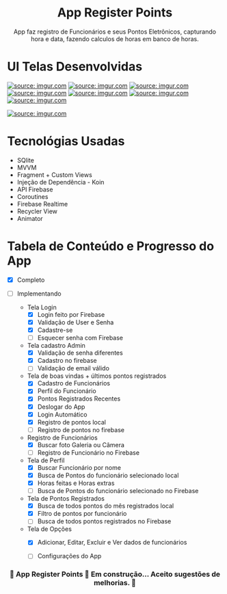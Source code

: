 
<h1 align="center">App Register Points</h1>
<p align="center">App faz registro de Funcionários e seus Pontos Eletrônicos, capturando hora e data, fazendo calculos de horas em banco de horas.</p>

UI Telas Desenvolvidas
=================

<a href="https://imgur.com/1tPKgFP"><img src="https://i.imgur.com/1tPKgFP.jpg" title="source: imgur.com" /></a>
<a href="https://imgur.com/0cy7sKF"><img src="https://i.imgur.com/0cy7sKF.jpg" title="source: imgur.com" /></a>
<a href="https://imgur.com/h8p5MHQ"><img src="https://i.imgur.com/h8p5MHQ.jpg" title="source: imgur.com" /></a>
<a href="https://imgur.com/ihb7K0w"><img src="https://i.imgur.com/ihb7K0w.jpg" title="source: imgur.com" /></a>
<a href="https://imgur.com/df1KADt"><img src="https://i.imgur.com/df1KADt.jpg" title="source: imgur.com" /></a>
<a href="https://imgur.com/PlTBms6"><img src="https://i.imgur.com/PlTBms6.jpg" title="source: imgur.com" /></a>
<a href="https://imgur.com/t4X7jMc"><img src="https://i.imgur.com/t4X7jMc.jpg" title="source: imgur.com" /></a>

<a href="https://drive.google.com/file/d/1xaNumrCREXFOxlI8YI6k9R_KKy0lBp8M/view?usp=sharing"><img src="https://i.imgur.com/t4X7jMc.jpg" title="source: imgur.com" /></a>



Tecnológias Usadas
=================
   * SQlite
   * MVVM
   * Fragment + Custom Views
   * Injeção de Dependência - Koin
   * API Firebase
   * Coroutines
   * Firebase Realtime
   * Recycler View
   * Animator

Tabela de Conteúdo e Progresso do App
=================
- [x] Completo
- [ ] Implementando

   * Tela Login 
      - [x] Login feito por Firebase
      - [x] Validação de User e Senha
      - [x] Cadastre-se 
      - [ ] Esquecer senha com Firebase
   
   * Tela cadastro Admin
      - [x] Validação de senha diferentes
      - [x] Cadastro no firebase
      - [ ] Validação de email válido
      
   * Tela de boas vindas + últimos pontos registrados
      - [x] Cadastro de Funcionários
      - [x] Perfil do Funcionário
      - [x] Pontos Registrados Recentes 
      - [x] Deslogar do App
      - [x] Login Automático
      - [x] Registro de pontos local
      - [ ] Registro de pontos no firebase
      
   * Registro de Funcionários
      - [x] Buscar foto Galeria ou Câmera
      - [ ] Registro de Funcionário no Firebase
      
   * Tela de Perfil
      - [x] Buscar Funcionário por nome
      - [x] Busca de Pontos do funcionário selecionado local
      - [x] Horas feitas e Horas extras
      - [ ] Busca de Pontos do funcionário selecionado no Firebase

   * Tela de Pontos Registrados
      - [x] Busca de todos pontos do mês registrados local
      - [x] Filtro de pontos por funcionário
      - [ ] Busca de todos pontos registrados no Firebase
      
   * Tela de Opções
      - [x] Adicionar, Editar, Excluir e Ver dados de funcionários
      - [ ] Configurações do App
     

<h3 align="center"> 
	🚧  App Register Points 🚀 Em construção... Aceito sugestões de melhorias.  🚧
</h3>

